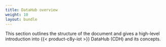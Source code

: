 ```yaml
---
title: DataHub overview
weight: 10
layout: bundle
---
```


This section outlines the structure of the document and gives a high-level introduction into {{< product-c8y-iot >}} DataHub (CDH) and its concepts.

